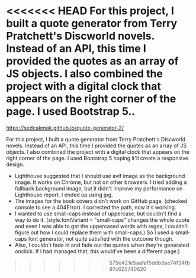 <<<<<<< HEAD
For this project, I built a quote generator from Terry Pratchett's Discworld novels. Instead of an API, this time I provided the quotes as an array of JS objects. I also combined the project with a digital clock that appears on the right corner of the page. I used Bootstrap 5..
=======
https://sedcakmak.github.io/quote-generator-2/

For this project, I built a quote generator from Terry Pratchett's Discworld novels. Instead of an API, this time I provided the quotes as an array of JS objects. I also combined the project with a digital clock that appears on the right corner of the page. I used Bootstrap 5 hoping it'll create a responsive design.

* Lighthouse suggested that I should use avif image as the background image. It works on Chrome, but not on other browsers. I tried adding a fallback background image, but it didn't improve my performance on Lighthouse report. I ended up using jpg.
* The images for the book covers didn't work on GitHub page, (checked console to see a 404Error). I corrected the path, now it's working.
* I wanted to use small-caps instead of uppercase, but couldn't find a way to do it. (style.fontVariant = "small-caps" changes the whole quote and even I was able to get the uppercased words with regex, i couldn't figure out how I could replace them with small-caps.) So I used a small-caps font generator, not quite satisfied with the outcome though.
* Also, I couldn't fade in and fade out the quotes when they're generated onclick. If I had managed that, this would've been a different page:)

>>>>>>> 575e421e5aafaf5ddb8ae74f34fb97c625740620
